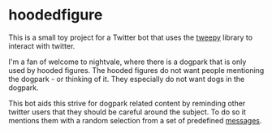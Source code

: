 hoodedfigure
===

This is a small toy project for a Twitter bot
that uses the [tweepy](https://tweepy.readthedocs.io) library
to interact with twitter.

I'm a fan of welcome to nightvale,
where there is a dogpark that is only used by hooded figures.
The hooded figures do not want people mentioning the dogpark - or thinking of it.
They especially do not want dogs in the dogpark.

This bot aids this strive for dogpark related content by reminding
other twitter users that they should be careful around the subject.
To do so it mentions them with a random selection from a set of predefined [messages](https://github.com/runjak/hoodedfigure/blob/master/messages.py#L4).
